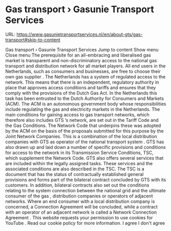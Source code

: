 # Gas transport › Gasunie Transport Services

URL: https://www.gasunietransportservices.nl/en/about-gts/gas-transport#skip-to-content

Gas transport › Gasunie Transport Services
Jump to content
Show menu
Close menu
The prerequisite for an all-embracing and liberalised
gas
market is transparent and non-discriminatory access to the national
gas
transport and
distribution network
for all market players. All end users in the Netherlands, such as consumers and businesses, are free to choose their own
gas
supplier
.
The Netherlands has a
system
of regulated access to the network. This means that there is an independent, regulatory authority in place that approves access conditions and tariffs and ensures that they comply with the provisions of the Dutch
Gas
Act.
In the Netherlands this task has been entrusted to the Dutch Authority for Consumers and Markets (ACM). The ACM is an autonomous government body whose responsibilities include regulating the
gas
and electricity markets in the Netherlands. The main conditions for gaining access to
gas
transport networks, which therefore also includes
GTS
’s network, are set out in the Tariff Code and the
Gas
Conditions. The Network Code that underpins these was adopted by the ACM on the basis of the proposals submitted for this purpose by the Joint Network Companies. This is a combination of the local
distribution
companies with
GTS
as operator of the national transport
system
.
GTS
has also drawn up and laid down a number of specific provisions and conditions for access to the network in its
Transmission
Service Conditions, TSC, which supplement the Network Code.
GTS
also offers several services that are included within the legally assigned tasks. These services and the associated conditions are also described in the TSC. The TSC is a document that has the status of contractually established general provisions and forms part of the bilateral contract concluded by
GTS
with its customers. In addition, bilateral contracts also set out the conditions relating to the
system connection
between the
national grid
and the ultimate consumer of the
gas
,
distribution
companies or operators of adjacent networks. Where an end consumer with a local
distribution
company is concerned, a
Connection Agreement
will be concluded, while a contract with an operator of an adjacent network is called a Network
Connection Agreement
.
This website requests your permission to use cookies for
YouTube
. Read our
cookie policy
for more information.
I agree
I don't agree